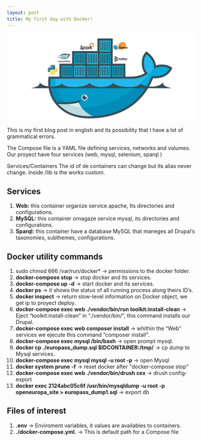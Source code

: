 ```yaml
---
layout: post
title: My first day with Docker!
---
```

![First Post](/images/docker.png "First Post")

This is my first blog post in english and its possibility that I have a lot of grammatical errors.

The Compose file is a YAML file defining services, networks and volumes. Our proyect have four services (web, mysql, selenium, sparql )

Services/Containers
The id of de containers can change but its alias never change.
Inside /lib is the works custom.

## Services
1. **Web:** this container organize service apache, Its directories and configurations.
1. **MySQL:** this container ornagaze service mysql, its directories and configurations.
1. **Sparql:** this container have a database MySQL that maneges all Drupal’s taxonomies, subthemes, configurations.

## Docker utility commands
1. sudo chmod 666 /var/run/docker* -> permissions to the docker folder.
1. **docker-compose stop** -> stop docker and its services.
1. **docker-compose up -d** -> start docker and its services.
1. **docker ps** -> it shows the status of all running process along theirs ID’s.
1. **docker inspect** -> return slow-level information on Docker object, we get ip to proyect deploy.
1. **docker-compose exec web ./vendor/bin/run toolkit:install-clean** -> Eject “toolkit:install-clean” in “./vendor/bin/”, this command installs our Drupal.
1. **docker-compose exec web composer install** -> whithin the “Web” services we ejecute this command “composer install".
1. **docker-compose exec mysql /bin/bash** -> open prompt mysql.
1. **docker cp ./europass_dump.sql $IDCONTAINER:/tmp/** -> cp dump to Mysql services.
1. **docker-compose exec mysql mysql -u root -p** -> open Mysql
1. **docker system prune -f** ->  reset docker after "docker-compose stop"
1. **docker-compose exec web ./vendor/bin/drush cex** -> drush config-export
1. **docker exec 2124abc05c6f /usr/bin/mysqldump -u root -p openeuropa_site > europass_dump1.sql** -> export db
## Files of interest
1. **.env** -> Enviroment variables, it values are availables to containers.
1. **./docker-compose.yml.** -> This is default path for a Compose file

